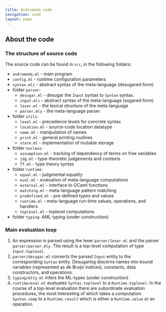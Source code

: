 ```yaml
---
title: Andromeda code
navigation: code
layout: page
---
```


## About the code

### The structure of source code

The source code can be found in `src`, in the following folders:

* `andromeda.ml` - main program
* `config.ml` - runtime configuration parameters
* `syntax.mli` - abstract syntax of the meta-language (desugared form)
* folder `parser`:
   * `desugar.ml` - desugar the `Input` syntax to `Syntax` syntax.
   * `input.mli` - abstract syntax of the meta-language (sugared form)
   * `lexer.ml` - the lexical structure of the meta-language
   * `parser.mly` - the meta-language parser
* folder `utils`:
   * `level.ml` - precedence levels for concrete syntax
   * `location.ml` - source-code location datatype
   * `name.ml` - manipulation of names
   * `print.ml` - general printing routines
   * `store.ml` - implementation of mutable storage
* folder `nucleus`:
   * `assumption.ml` - tracking of dependency of terms on free variables
   * `jdg.ml` - type-theoretic judgements and contexts
   * `TT.ml` - type theory syntax
* folder `runtime`:
   * `equal.ml` - judgmental equality
   * `eval.ml` - evaluation of meta-language computations
   * `external.ml` - interface to OCaml functions
   * `matching.ml` - meta-language pattern matching
   * `predefined.ml` - pre-defined types and values
   * `runtime.ml` - meta-language run-time values, operations, and handlers
   * `toplevel.ml` - toplevel computations
* folder `typing`: AML typing (under construction)

### Main evaluation loop

1. An expression is parsed using the lexer `parser/lexer.ml` and the parser `parser/parser.mly`.
   The result is a top-level computation of type `Input.toplevel`.
2. `parser/desugar.ml` converts the parsed `Input` entity to the corresponding `Syntax` entity.
   Desugaring discerns names into bound variables (represented as de Bruijn indices),
   constants, data constructors, and operations.
3. `typing/mlty.ml` infers the ML-types (under construction)
4. `runtime/eval.ml` evaluates `Syntax.toplevel` to a `Runtime.toplevel`. In the course of
   a top-level evaluation there are subordinate evaluation procedures, the most interesting of
   which takes a computation `Syntax.comp` to a `Runtime.result` which is either a `Runtime.value`
   or an operation.
